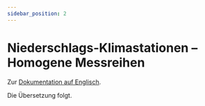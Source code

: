 ```yaml
---
sidebar_position: 2
---
```


# Niederschlags-Klimastationen – Homogene Messreihen

Zur [Dokumentation auf Englisch](https://opendatadocs.meteoswiss.ch/c-climate-data/c2-climate-percipitation-stations_homogeneous).

Die Übersetzung folgt.
